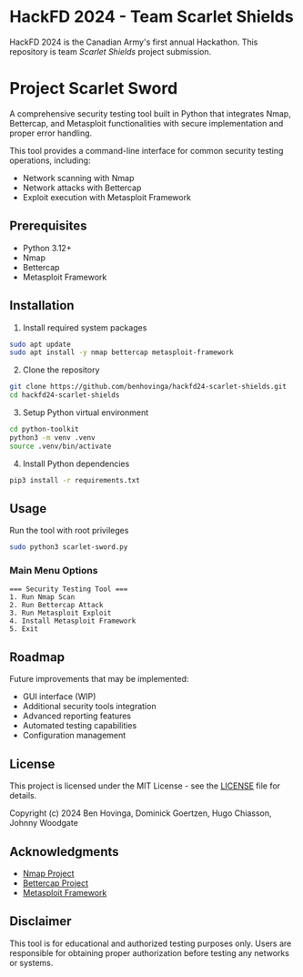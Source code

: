 # HackFD 2024 - Team Scarlet Shields

HackFD 2024 is the Canadian Army's first annual Hackathon. This repository is team _Scarlet Shields_ project submission.

# Project Scarlet Sword

A comprehensive security testing tool built in Python that integrates Nmap, Bettercap, and Metasploit functionalities with secure implementation and proper error handling.

This tool provides a command-line interface for common security testing operations, including:

- Network scanning with Nmap
- Network attacks with Bettercap
- Exploit execution with Metasploit Framework

## Prerequisites

- Python 3.12+
- Nmap
- Bettercap
- Metasploit Framework

## Installation

1. Install required system packages

```bash
sudo apt update
sudo apt install -y nmap bettercap metasploit-framework
```

2. Clone the repository

```bash
git clone https://github.com/benhovinga/hackfd24-scarlet-shields.git
cd hackfd24-scarlet-shields
```

3. Setup Python virtual environment

```bash
cd python-toolkit
python3 -m venv .venv
source .venv/bin/activate
```

4. Install Python dependencies

```bash
pip3 install -r requirements.txt
```

## Usage

Run the tool with root privileges

```bash
sudo python3 scarlet-sword.py
```

### Main Menu Options

```text
=== Security Testing Tool ===
1. Run Nmap Scan
2. Run Bettercap Attack
3. Run Metasploit Exploit
4. Install Metasploit Framework
5. Exit
```

## Roadmap

Future improvements that may be implemented:

- GUI interface (WIP)
- Additional security tools integration
- Advanced reporting features
- Automated testing capabilities
- Configuration management

## License

This project is licensed under the MIT License - see the [LICENSE](LICENSE) file for details.

Copyright (c) 2024 Ben Hovinga, Dominick Goertzen, Hugo Chiasson, Johnny Woodgate

## Acknowledgments

- [Nmap Project](https://nmap.org/)
- [Bettercap Project](https://www.bettercap.org/)
- [Metasploit Framework](https://www.metasploit.com/)

## Disclaimer

This tool is for educational and authorized testing purposes only. Users are responsible for obtaining proper authorization before testing any networks or systems.
